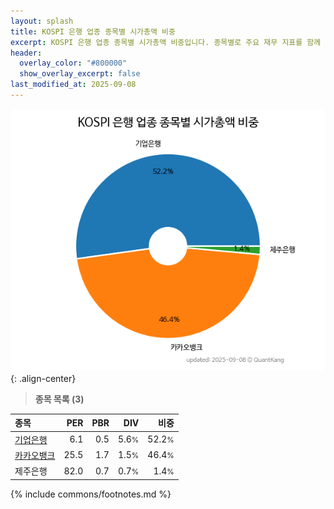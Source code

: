 ```yaml
---
layout: splash
title: KOSPI 은행 업종 종목별 시가총액 비중
excerpt: KOSPI 은행 업종 종목별 시가총액 비중입니다. 종목별로 주요 재무 지표를 함께 표시합니다.
header:
  overlay_color: "#800000"
  show_overlay_excerpt: false
last_modified_at: 2025-09-08
---
```



![KOSPI 은행 업종 종목별 시가총액 비중](/stats/sector/images/kospi_업종_은행_종목.png){: .align-center}


> **종목 목록 (3)**<a id="list"></a>

| **종목** | **PER** | **PBR** | **DIV** | **비중** |
| :------- | ------: | ------: | ------: | -------: |
| [기업은행](/024110/) | 6.1 | 0.5 | 5.6<small>%</small> | 52.2<small>%</small> |
| [카카오뱅크](/323410/) | 25.5 | 1.7 | 1.5<small>%</small> | 46.4<small>%</small> |
| 제주은행 | 82.0 | 0.7 | 0.7<small>%</small> | 1.4<small>%</small> |

{% include commons/footnotes.md %}